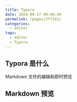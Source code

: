 ```yaml
---
title: Typora
date: 2024-08-17 09:40:49
permalink: /pages/2ff141/
categories: 
  - editor
tags: 
  - editor
  - Typora
---
```


## Typora 是什么

Markdown 文件的编辑和即时预览

## Markdown 预览
